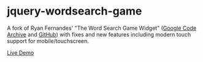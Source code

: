 # jquery-wordsearch-game
A fork of Ryan Fernandes' "The Word Search Game Widget" ([Google Code Archive](https://code.google.com/archive/p/jquery-wordsearch-game/) and [GitHub](https://github.com/ryanfernandes/jquery-wordsearch-game)) with fixes and new features including modern touch support for mobile/touchscreen.

[Live Demo](https://davedgd.github.io/jquery-wordsearch-game/demo.html)
